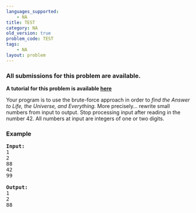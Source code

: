 ```yaml
---
languages_supported:
    - NA
title: TEST
category: NA
old_version: true
problem_code: TEST
tags:
    - NA
layout: problem
---
```

###  All submissions for this problem are available. 

**A tutorial for this problem is available [here](/wiki/tutorial-inputoutput "here")**

Your program is to use the brute-force approach in order to *find the Answer to Life, the Universe, and Everything.* More precisely... rewrite small numbers from input to output. Stop processing input after reading in the number 42. All numbers at input are integers of one or two digits.

### Example

<pre>
<b>Input:</b>
1
2
88
42
99

<b>Output:</b>
1
2
88
</pre>